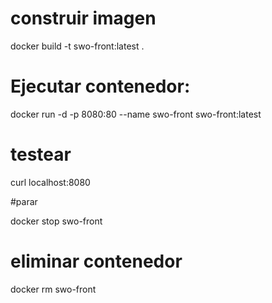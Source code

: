 # construir imagen

docker build -t swo-front:latest .

# Ejecutar contenedor:

docker run -d -p 8080:80 --name swo-front swo-front:latest


# testear 

curl localhost:8080


#parar

docker stop swo-front

# eliminar contenedor

docker rm swo-front

